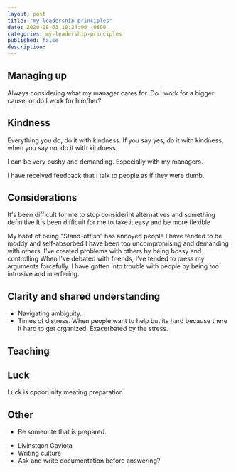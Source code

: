 ```yaml
---
layout: post
title: "my-leadership-principles"
date: 2020-08-03 10:24:00 -0800
categories: my-leadership-principles
published: false
description:
---
```


## Managing up
Always considering what my manager cares for.
Do I work for a bigger cause, or do I work for him/her?

## Kindness
Everything you do, do it with kindness. If you say yes, do it with kindness, when you say no, do it with kindness.

I can be very pushy and demanding. Especially with my managers.

I have received feedback that i talk to people as if they were dumb.

## Considerations
It's been difficult for me to stop considerint alternatives and something definitive
It's been difficult for me to take it easy and be more flexible

My habit of being "Stand-offish" has annoyed people
I have tended to be moddy and self-absorbed
I have been too uncompromising and demanding with others.
I've created problems with others by being bossy and controlling
When I've debated with friends, I've tended to press my arguments forcefully.
I have gotten into trouble with people by being too intrusive and interfering.

## Clarity and shared understanding
* Navigating ambiguity.
* Times of distress. When people want to help but its hard because there it hard to get organized. Exacerbated by the stress.

## Teaching

## Luck

Luck is opporunity meating preparation.

## Other

- Be someonte that is prepared.

* Livinstgon Gaviota
* Writing culture
* Ask and write documentation before answering?
